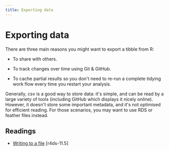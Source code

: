 ```yaml
---
title: Exporting data
---
```


<!-- Generated automatically from export.yml. Do not edit by hand -->

# Exporting data

There are three main reasons you might want to export a tibble from R:

* To share with others.

* To track changes over time using Git & GitHub.

* To cache partial results so you don't need to re-run a complete tidying
  work flow every time you restart your analysis.

Generally, csv is a good way to store data: it's simple, and can be
read by a large variety of tools (including GitHub which displays it nicely
online). However, it doesn't store some important metadata, and it's not
optimised for efficient reading. For those scenarios, you may want to use
RDS or feather files instead.

## Readings

  * [Writing to a file](http://r4ds.had.co.nz/data-import.html#writing-to-a-file) [r4ds-11.5]



